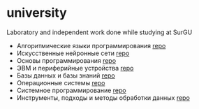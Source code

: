 # university
Laboratory and independent work done while studying at SurGU

- Алгоритмические языки программирования [repo](https://github.com/passionde/sursu-algorithmic-programming-languages)
- Искусственные нейронные сети [repo](https://github.com/passionde/sursu-artificial-neural-networks)
- Основы программирования [repo](https://github.com/passionde/sursu-basics-of-programming)
- ЭВМ и периферийные устройства [repo](https://github.com/passionde/sursu-computers-and-peripherals)
- Базы данных и базы знаний [repo](https://github.com/passionde/sursu-databases-and-knowledge-bases)
- Операционные системы [repo](https://github.com/passionde/sursu-operating-systems)
- Системное программирование [repo](https://github.com/passionde/sursu-system-software)
- Инструменты, подходы и методы обработки данных [repo](https://github.com/passionde/sursu-tools-approaches-and-methods-of-data-processing)
